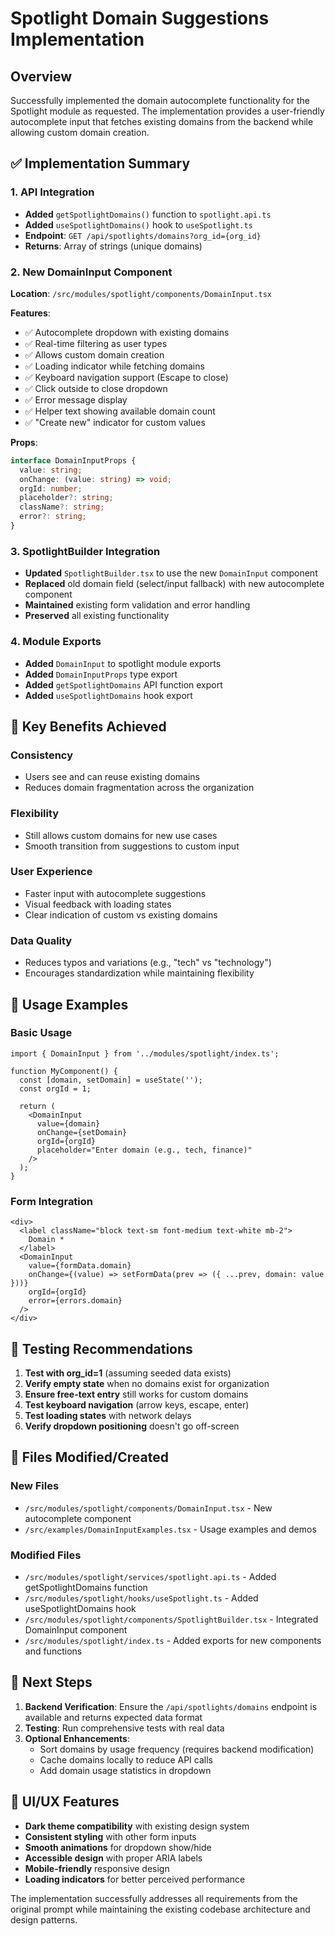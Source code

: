 # Spotlight Domain Suggestions Implementation

## Overview
Successfully implemented the domain autocomplete functionality for the Spotlight module as requested. The implementation provides a user-friendly autocomplete input that fetches existing domains from the backend while allowing custom domain creation.

## ✅ Implementation Summary

### 1. API Integration
- **Added** `getSpotlightDomains()` function to `spotlight.api.ts`
- **Added** `useSpotlightDomains()` hook to `useSpotlight.ts`
- **Endpoint**: `GET /api/spotlights/domains?org_id={org_id}`
- **Returns**: Array of strings (unique domains)

### 2. New DomainInput Component
**Location**: `/src/modules/spotlight/components/DomainInput.tsx`

**Features**:
- ✅ Autocomplete dropdown with existing domains
- ✅ Real-time filtering as user types
- ✅ Allows custom domain creation
- ✅ Loading indicator while fetching domains
- ✅ Keyboard navigation support (Escape to close)
- ✅ Click outside to close dropdown
- ✅ Error message display
- ✅ Helper text showing available domain count
- ✅ "Create new" indicator for custom values

**Props**:
```typescript
interface DomainInputProps {
  value: string;
  onChange: (value: string) => void;
  orgId: number;
  placeholder?: string;
  className?: string;
  error?: string;
}
```

### 3. SpotlightBuilder Integration
- **Updated** `SpotlightBuilder.tsx` to use the new `DomainInput` component
- **Replaced** old domain field (select/input fallback) with new autocomplete component
- **Maintained** existing form validation and error handling
- **Preserved** all existing functionality

### 4. Module Exports
- **Added** `DomainInput` to spotlight module exports
- **Added** `DomainInputProps` type export
- **Added** `getSpotlightDomains` API function export
- **Added** `useSpotlightDomains` hook export

## 🎯 Key Benefits Achieved

### Consistency
- Users see and can reuse existing domains
- Reduces domain fragmentation across the organization

### Flexibility
- Still allows custom domains for new use cases
- Smooth transition from suggestions to custom input

### User Experience
- Faster input with autocomplete suggestions
- Visual feedback with loading states
- Clear indication of custom vs existing domains

### Data Quality
- Reduces typos and variations (e.g., "tech" vs "technology")
- Encourages standardization while maintaining flexibility

## 🔧 Usage Examples

### Basic Usage
```tsx
import { DomainInput } from '../modules/spotlight/index.ts';

function MyComponent() {
  const [domain, setDomain] = useState('');
  const orgId = 1;

  return (
    <DomainInput
      value={domain}
      onChange={setDomain}
      orgId={orgId}
      placeholder="Enter domain (e.g., tech, finance)"
    />
  );
}
```

### Form Integration
```tsx
<div>
  <label className="block text-sm font-medium text-white mb-2">
    Domain *
  </label>
  <DomainInput
    value={formData.domain}
    onChange={(value) => setFormData(prev => ({ ...prev, domain: value }))}
    orgId={orgId}
    error={errors.domain}
  />
</div>
```

## 🧪 Testing Recommendations

1. **Test with org_id=1** (assuming seeded data exists)
2. **Verify empty state** when no domains exist for organization
3. **Ensure free-text entry** still works for custom domains
4. **Test keyboard navigation** (arrow keys, escape, enter)
5. **Test loading states** with network delays
6. **Verify dropdown positioning** doesn't go off-screen

## 📁 Files Modified/Created

### New Files
- `/src/modules/spotlight/components/DomainInput.tsx` - New autocomplete component
- `/src/examples/DomainInputExamples.tsx` - Usage examples and demos

### Modified Files
- `/src/modules/spotlight/services/spotlight.api.ts` - Added getSpotlightDomains function
- `/src/modules/spotlight/hooks/useSpotlight.ts` - Added useSpotlightDomains hook
- `/src/modules/spotlight/components/SpotlightBuilder.tsx` - Integrated DomainInput component
- `/src/modules/spotlight/index.ts` - Added exports for new components and functions

## 🚀 Next Steps

1. **Backend Verification**: Ensure the `/api/spotlights/domains` endpoint is available and returns expected data format
2. **Testing**: Run comprehensive tests with real data
3. **Optional Enhancements**:
   - Sort domains by usage frequency (requires backend modification)
   - Cache domains locally to reduce API calls
   - Add domain usage statistics in dropdown

## 🎨 UI/UX Features

- **Dark theme compatibility** with existing design system
- **Consistent styling** with other form inputs
- **Smooth animations** for dropdown show/hide
- **Accessible design** with proper ARIA labels
- **Mobile-friendly** responsive design
- **Loading indicators** for better perceived performance

The implementation successfully addresses all requirements from the original prompt while maintaining the existing codebase architecture and design patterns.

